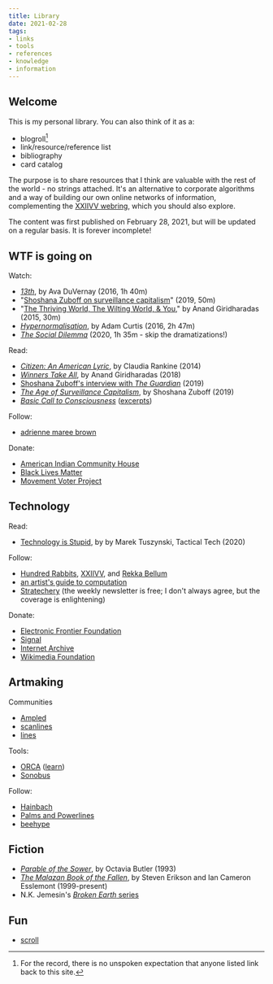 ```yaml
---
title: Library
date: 2021-02-28
tags:
- links
- tools
- references
- knowledge
- information
---
```


## Welcome

This is my personal library. You can also think of it as a:

- blogroll[^1]
- link/resource/reference list
- bibliography
- card catalog

[^1]: For the record, there is no unspoken expectation that anyone listed link back to this site.

The purpose is to share resources that I think are valuable with the rest of the world - no strings attached. It's an alternative to corporate algorithms and a way of building our own online networks of information, complementing the [XXIIVV webring](https://webring.xxiivv.com/), which you should also explore.

The content was first published on February 28, 2021, but will be updated on a regular basis. It is forever incomplete!

## WTF is going on

Watch:
- *[13th](https://www.youtube.com/watch?v=krfcq5pF8u8)*, by Ava DuVernay (2016, 1h 40m)
- "[Shoshana Zuboff on surveillance capitalism](https://www.youtube.com/watch?v=hIXhnWUmMvw)" (2019, 50m)
- "[The Thriving World, The Wilting World, & You](https://www.youtube.com/watch?v=IP7HajXJD3s)," by Anand Giridharadas (2015, 30m)
- *[Hypernormalisation](https://thoughtmaybe.com/hypernormalisation/)*, by Adam Curtis (2016, 2h 47m)
- *[The Social Dilemma](https://archive.org/details/the-social-dilemma-2020)* (2020, 1h 35m - skip the dramatizations!)

Read:
- *[Citizen: An American Lyric](https://en.wikipedia.org/wiki/Citizen:_An_American_Lyric)*, by Claudia Rankine (2014)
- *[Winners Take All](https://en.wikipedia.org/wiki/Winners_Take_All:_The_Elite_Charade_of_Changing_the_World)*, by Anand Giridharadas (2018)
- [Shoshana Zuboff's interview with *The Guardian*](https://www.theguardian.com/technology/2019/jan/20/shoshana-zuboff-age-of-surveillance-capitalism-google-facebook) (2019)
- *[The Age of Surveillance Capitalism](https://en.wikipedia.org/wiki/The_Age_of_Surveillance_Capitalism)*, by Shoshana Zuboff (2019)
- *[Basic Call to Consciousness](https://nativevoicesbooks.com/content/basic-call-consciousness)* ([excerpts](https://ratical.org/many_worlds/6Nations/6nations1.html))

Follow:
- [adrienne maree brown](http://adriennemareebrown.net/)

Donate:
- [American Indian Community House](https://mannahattafund.org/)
- [Black Lives Matter](https://secure.actblue.com/donate/ms_blm_homepage_2019)
- [Movement Voter Project](https://movement.vote/how-to-donate)

## Technology

Read:
- [Technology is Stupid](https://tacticaltech.org/#/news/technology-is-stupid), by by Marek Tuszynski, Tactical Tech (2020)

Follow:
- [Hundred Rabbits](https://100r.co/site/home.html), [XXIIVV](https://wiki.xxiivv.com/site/home.html), and [Rekka Bellum](https://kokorobot.ca/site/home.html)
- [an artist's guide to computation](https://www.artistsguide.to/)
- [Stratechery](https://stratechery.com/) (the weekly newsletter is free; I don't always agree, but the coverage is enlightening)

Donate:
- [Electronic Frontier Foundation](https://supporters.eff.org/donate/)
- [Signal](https://signal.org/donate/)
- [Internet Archive](https://archive.org/donate/?origin=iawww-TopNavDonateButton)
- [Wikimedia Foundation](https://donate.wikimedia.org/w/index.php?title=Special:LandingPage&country=US&uselang=en)

## Artmaking

Communities
- [Ampled](https://www.ampled.com/)
- [scanlines](https://scanlines.xyz/)
- [lines](https://llllllll.co/)

Tools:
- [ORCA](https://github.com/hundredrabbits/Orca) ([learn](https://metasyn.github.io/learn-orca/))
- [Sonobus](https://sonobus.net/)

Follow:
- [Hainbach](https://www.youtube.com/channel/UCeovElJP0n0i8ADaPsRSd8g)
- [Palms and Powerlines](https://palmsandpowerlines.substack.com/)
- [beehype](https://beehy.pe/)

## Fiction

- [*Parable of the Sower*](https://en.wikipedia.org/wiki/Parable_of_the_Sower_(novel)), by Octavia Butler (1993)
- [*The Malazan Book of the Fallen*](https://en.wikipedia.org/wiki/Malazan_Book_of_the_Fallen), by Steven Erikson and Ian Cameron Esslemont (1999-present)
- N.K. Jemesin's [*Broken Earth* series](https://en.wikipedia.org/wiki/N._K._Jemisin#Broken_Earth_series)

## Fun

- [scroll](https://yukisusumisariyuki.tumblr.com/scroll)
